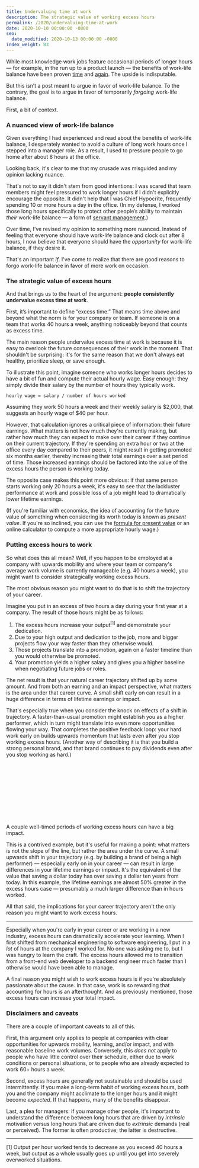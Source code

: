 ```yaml
---
title: Undervaluing time at work
description: The strategic value of working excess hours
permalink: /2020/undervaluing-time-at-work
date: 2020-10-10 00:00:00 -0800
seo:
  date_modified: 2020-10-13 00:00:00 -0800
index_weight: 83
---
```


While most knowledge work jobs feature occasional periods of longer hours — for example, in the run up to a product launch — the benefits of work-life balance have been proven [time](https://cs.stanford.edu/people/eroberts/cs201/projects/crunchmode/econ-crunch-mode.html) and [again](https://cdn2.hubspot.net/hubfs/156026/Top%205%20Reasons%20for%20WLB.pdf). The upside is indisputable.

But this isn’t a post meant to argue in favor of work-life balance. To the contrary, the goal is to argue in favor of temporarily *forgoing* work-life balance.

First, a bit of context.

### A nuanced view of work-life balance

Given everything I had experienced and read about the benefits of work-life balance, I desperately wanted to avoid a culture of long work hours once I stepped into a manager role. As a result, I used to pressure people to go home after about 8 hours at the office.

Looking back, it's clear to me that my crusade was misguided and my opinion lacking nuance.

That's not to say it didn't stem from good intentions: I was scared that team members might feel pressured to work longer hours if I didn't explicitly encourage the opposite. It didn't help that I was Chief Hypocrite, frequently spending 10 or more hours a day in the office. (In my defense, I worked those long hours specifically to protect other people’s ability to maintain *their* work-life balance — a form of [servant management](https://en.wikipedia.org/wiki/Servant_leadership).)

Over time, I’ve revised my opinion to something more nuanced. Instead of feeling that everyone should have work-life balance and clock out after 8 hours, I now believe that everyone should have the *opportunity* for work-life balance, if they desire it.

That's an important _if_. I've come to realize that there are good reasons to forgo work-life balance in favor of more work on occasion.

### The strategic value of excess hours

And that brings us to the heart of the argument: **people consistently undervalue excess time at work**.

First, it’s important to define “excess time.” That means time above and beyond what the norm is for your company or team. If someone is on a team that works 40 hours a week, anything noticeably beyond that counts as excess time.

The main reason people undervalue excess time at work is because it is easy to overlook the future consequences of their work in the moment. That shouldn't be surprising: it's for the same reason that we don't always eat healthy, prioritize sleep, or save enough.

To illustrate this point, imagine someone who works longer hours decides to have a bit of fun and compute their actual hourly wage. Easy enough: they simply divide their salary by the number of hours they typically work.

```
hourly wage = salary / number of hours worked
```

Assuming they work 50 hours a week and their weekly salary is $2,000, that suggests an hourly wage of $40 per hour.

However, that calculation ignores a critical piece of information: their future earnings. What matters is not how much they're currently making, but rather how much they can expect to make over their career if they continue on their current trajectory. If they're spending an extra hour or two at the office every day compared to their peers, it might result in getting promoted six months earlier, thereby increasing their total earnings over a set period of time. Those increased earnings should be factored into the value of the excess hours the person is working today.

The opposite case makes this point more obvious: if that same person starts working only 20 hours a week, it's easy to see that the lackluster performance at work and possible loss of a job might lead to dramatically lower lifetime earnings.

(If you're familiar with economics, the idea of accounting for the future value of something when considering its worth today is known as _present value_. If you're so inclined, you can use the [formula for present value](https://en.wikipedia.org/wiki/Present_value#Calculation) or an online calculator to compute a more appropriate hourly wage.)

### Putting excess hours to work

So what does this all mean? Well, if you happen to be employed at a company with upwards mobility and where your team or company's average work volume is currently manageable (e.g. 40 hours a week), you might want to consider strategically working excess hours.

The most obvious reason you might want to do that is to shift the trajectory of your career.

Imagine you put in an excess of two hours a day during your first year at a company. The result of those hours might be as follows:

1. The excess hours increase your output<sup>[1]</sup> and demonstrate your dedication.
2. Due to your high output and dedication to the job, more and bigger projects flow your way faster than they otherwise would.
3. Those projects translate into a promotion, again on a faster timeline than you would otherwise be promoted.
4. Your promotion yields a higher salary and gives you a higher baseline when negotiating future jobs or roles.

The net result is that your natural career trajectory shifted up by some amount. And from both an earning and an impact perspective, what matters is the area under that career curve. A small shift early on can result in a huge difference in terms of lifetime earnings or impact.

That's especially true when you consider the knock on effects of a shift in trajectory. A faster-than-usual promotion might establish you as a higher performer, which in turn might translate into even more opportunities flowing your way. That completes the positive feedback loop: your hard work early on builds upwards momentum that lasts even after you stop working excess hours. (Another way of describing it is that you build a strong personal brand, and that brand continues to pay dividends even after you stop working as hard.)

<svg class="line-chart"></svg>
<figcaption>A couple well-timed periods of working excess hours can have a big impact.</figcaption>

This is a contrived example, but it's useful for making a point: what matters is not the slope of the line, but rather the area under the curve. A small upwards shift in your trajectory (e.g. by building a brand of being a high performer) — especially early on in your career — can result in large differences in your lifetime earnings or impact. It's the equivalent of the value that saving a dollar today has over saving a dollar ten years from today. In this example, the lifetime earnings are almost 50% greater in the excess hours case — presumably a much larger difference than in hours worked.

All that said, the implications for your career trajectory aren't the only reason you might want to work excess hours.

---

Especially when you're early in your career or are working in a new industry, excess hours can dramatically accelerate your learning. When I first shifted from mechanical engineering to software engineering, I put in a *lot* of hours at the company I worked for. No one was asking me to, but I was hungry to learn the craft. The excess hours allowed me to transition from a front-end web developer to a backend engineer much faster than I otherwise would have been able to manage.

A final reason you might wish to work excess hours is if you're absolutely passionate about the cause. In that case, work is so rewarding that accounting for hours is an afterthought. And as previously mentioned, those excess hours can increase your total impact.

### Disclaimers and caveats

There are a couple of important caveats to all of this.

First, this argument only applies to people at companies with clear opportunities for upwards mobility, learning, and/or impact, and with reasonable baseline work volumes. Conversely, this *does not* apply to people who have little control over their schedule, either due to work conditions or personal situations, or to people who are already expected to work 60+ hours a week.

Second, excess hours are generally not sustainable and should be used intermittently. If you make a long-term habit of working excess hours, both you and the company might acclimate to the longer hours and it might become *expected*. If that happens, many of the benefits disappear.

Last, a plea for managers: if you manage other people, it's important to understand the difference between long hours that are driven by *intrinsic* motivation versus long hours that are driven due to *extrinsic* demands (real or perceived). The former is often productive; the latter is destructive.

---

<div class="footnote">[1] Output per hour worked tends to decrease as you exceed 40 hours a week, but output as a whole usually goes up until you get into severely overworked situations.</div>

<script src="https://cdn.jsdelivr.net/npm/chart.xkcd@1.1/dist/chart.xkcd.min.js"></script>
<script>
  const svg = document.querySelector('.line-chart')

  const lineChart = new chartXkcd.Line(svg, {
    title: 'Career trajectory',
    xLabel: 'Time (years)',
    yLabel: 'Monthly Salary ($)',
    data: {
      labels: ['now', '1', '2', '3', '4', '5', '6', '7', '8', '9', '10'],
      datasets: [{
        label: 'Working excess hours',
        data: [2000, 2250, 3000, 3500, 5000, 5750, 8000, 9000, 12000, 13250, 15000],
      }, {
        label: 'Working standard hours',
        data: [2000, 2250, 2500, 3000, 3250, 3500, 5000, 5500, 6000, 8000, 8500],
      }],
    },
    options: {
      yTickCount: 3,
      legendPosition: chartXkcd.config.positionType.upLeft
    }
  });
</script>
